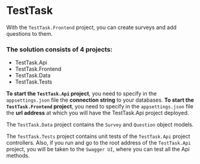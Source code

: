 # TestTask

With the `TestTask.Frontend` project, you can create surveys and add questions to them.

### The solution consists of 4 projects:
* TestTask.Api
* TestTask.Frontend
* TestTask.Data
* TestTask.Tests

**To start the `TestTask.Api` project**, you need to specify in the `appsettings.json` file the **connection string** to your databases.
**To start the `TestTask.Frontend` project**, you need to specify in the `appsettings.json` file the **url address** at which you will have the TestTask.Api project deployed.

The `TestTask.Data` project contains the `Survey` and `Question` object models.

The `TestTask.Tests` project contains unit tests of the `TestTask.Api` project controllers.
Also, if you run and go to the root address of the `TestTask.Api` project, you will be taken to the `Swagger UI`, where you can test all the Api methods.
